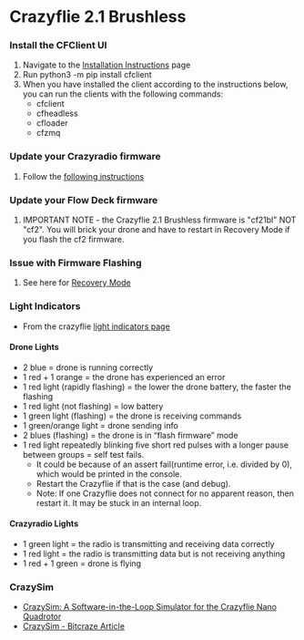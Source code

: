 # Crazyflie 2.1 Brushless

### Install the CFClient UI
1. Navigate to the [Installation Instructions](https://www.bitcraze.io/documentation/repository/crazyflie-clients-python/master/installation/install/) page
2. Run python3 -m pip install cfclient
3. When you have installed the client according to the instructions below, you can run the clients with the following commands:
    * cfclient
    * cfheadless
    * cfloader
    * cfzmq

### Update your Crazyradio firmware
1. Follow the [following instructions](https://www.bitcraze.io/documentation/tutorials/getting-started-with-crazyradio-2-0/)

### Update your Flow Deck firmware
1. IMPORTANT NOTE - the Crazyflie 2.1 Brushless firmware is "cf21bl" NOT "cf2". You will brick your drone and have to restart in Recovery Mode if you flash the cf2 firmware.

### Issue with Firmware Flashing
1. See here for [Recovery Mode](https://www.bitcraze.io/documentation/repository/crazyflie-clients-python/master/userguides/recovery-mode/)

### Light Indicators
* From the crazyflie [light indicators page](https://crazyflie-docs.readthedocs.io/en/latest/getting_started/light_indicators.html)

#### Drone Lights
* 2 blue = drone is running correctly
* 1 red + 1 orange = the drone has experienced an error
* 1 red light (rapidly flashing) = the lower the drone battery, the faster the flashing 
* 1 red light (not flashing) = low battery
* 1 green light (flashing) = the drone is receiving commands
* 1 green/orange light = drone sending info
* 2 blues (flashing) = the drone is in “flash firmware” mode
* 1 red light repeatedly blinking five short red pulses with a longer pause between groups = self test fails. 
    * It could be because of an assert fail(runtime error, i.e. divided by 0), which would be printed in the console. 
    * Restart the Crazyflie if that is the case (and debug).
    * Note: If one Crazyflie does not connect for no apparent reason, then restart it. It may be stuck in an internal loop.

#### Crazyradio Lights
* 1 green light = the radio is transmitting and receiving data correctly
* 1 red light = the radio is transmitting data but is not receiving anything
* 1 red + 1 green = drone is flying

### CrazySim
* [CrazySim: A Software-in-the-Loop Simulator for the Crazyflie Nano Quadrotor](https://github.com/gtfactslab/CrazySim)
* [CrazySim - Bitcraze Article](https://www.bitcraze.io/2024/04/crazysim-a-software-in-the-loop-simulator-for-the-crazyflie/)
